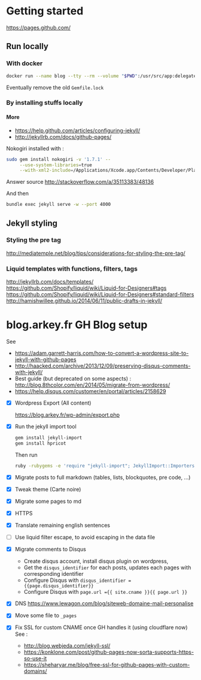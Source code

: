 # Getting started
https://pages.github.com/


## Run locally

### With docker

```sh
docker run --name blog --tty --rm --volume "$PWD":/usr/src/app:delegated --volume site:/usr/src/app/_site --publish "4000:4000" starefossen/github-pages
```

Eventually remove the old `Gemfile.lock`

### By installing stuffs locally
#### More
* https://help.github.com/articles/configuring-jekyll/
* http://jekyllrb.com/docs/github-pages/

Nokogiri installed with :

```sh
sudo gem install nokogiri -v '1.7.1' --                                \
     --use-system-libraries=true                                       \
     --with-xml2-include=/Applications/Xcode.app/Contents/Developer/Platforms/MacOSX.platform/Developer/SDKs/MacOSX10.12.sdk/usr/include/libxml2
```

Answer source http://stackoverflow.com/a/35113383/48136

And then

```sh
bundle exec jekyll serve -w --port 4000
```

## Jekyll styling

### Styling the pre tag
http://mediatemple.net/blog/tips/considerations-for-styling-the-pre-tag/

### Liquid templates with functions, filters, tags
http://jekyllrb.com/docs/templates/
https://github.com/Shopify/liquid/wiki/Liquid-for-Designers#tags
https://github.com/Shopify/liquid/wiki/Liquid-for-Designers#standard-filters
http://hamishwillee.github.io/2014/06/11/public-drafts-in-jekyll/


# blog.arkey.fr GH Blog setup

See
* https://adam.garrett-harris.com/how-to-convert-a-wordpress-site-to-jekyll-with-github-pages
* http://haacked.com/archive/2013/12/09/preserving-disqus-comments-with-jekyll/
* Best guide (but deprecated on some aspects) : http://blog.8thcolor.com/en/2014/05/migrate-from-wordpress/
* https://help.disqus.com/customer/en/portal/articles/2158629

- [x] Wordpress Export (All content)

    https://blog.arkey.fr/wp-admin/export.php

- [x] Run the jekyll import tool

    ```bash
    gem install jekyll-import
    gem install hpricot
    ```

    Then run

    ```bash
    ruby -rubygems -e 'require "jekyll-import"; JekyllImport::Importers::WordpressDotCom.run({ "source" => "wordpress.xml" })'
    ```

- [x] Migrate posts to full markdown (tables, lists, blockquotes, pre code, ...)
- [x] Tweak theme (Carte noire)
- [x] Migrate some pages to md
- [x] HTTPS
- [x] Translate remaining english sentences
- [ ] Use liquid filter escape, to avoid escaping in the data file
- [x] Migrate comments to Disqus
    * Create disqus account, install disqus plugin on wordpress,
    * Get the `disqus_identifier` for each posts, updates each pages with corresponding identifier
    * Configure Disqus with `disqus_identifier = {{page.disqus_identifier}}`
    * Configure Disqus with `page.url ={{ site.cname }}{{ page.url }}`
- [x] DNS
    https://www.lewagon.com/blog/siteweb-domaine-mail-personalise
- [x] Move some file to `_pages`
- [x] Fix SSL for custom CNAME once GH handles it (using cloudflare now)
    See :
    * http://blog.webjeda.com/jekyll-ssl/
    * https://konklone.com/post/github-pages-now-sorta-supports-https-so-use-it
    * https://sheharyar.me/blog/free-ssl-for-github-pages-with-custom-domains/
